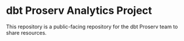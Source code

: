 # dbt Proserv Analytics Project

This repository is a public-facing repository for the dbt Proserv team to share resources.
